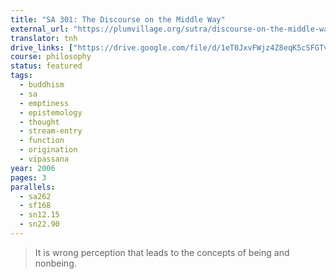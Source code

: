 ```yaml
---
title: "SA 301: The Discourse on the Middle Way"
external_url: "https://plumvillage.org/sutra/discourse-on-the-middle-way"
translator: tnh
drive_links: ["https://drive.google.com/file/d/1eT0JxvFWjz4Z8eqK5cSFGTv3NoeKFpIL/view?usp=drivesdk"]
course: philosophy
status: featured
tags:
  - buddhism
  - sa
  - emptiness
  - epistemology
  - thought
  - stream-entry
  - function
  - origination
  - vipassana
year: 2006
pages: 3
parallels:
  - sa262
  - sf168
  - sn12.15
  - sn22.90
---
```


> It is wrong perception that leads to the concepts of being and nonbeing.
